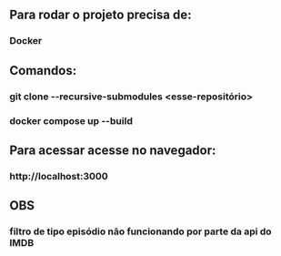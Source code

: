 ## Para rodar o projeto precisa de:
### Docker
## Comandos:
### git clone --recursive-submodules <esse-repositório>
### docker compose up --build
## Para acessar acesse no navegador:
### http://localhost:3000
## OBS
### filtro de tipo episódio não funcionando por parte da api do IMDB
